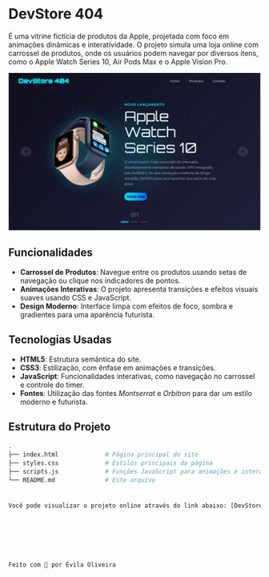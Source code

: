 # **DevStore 404** 
É uma vitrine fictícia de produtos da Apple, projetada com foco em animações dinâmicas e interatividade. O projeto simula uma loja online com carrossel de produtos, onde os usuários podem navegar por diversos itens, como o Apple Watch Series 10, Air Pods Max e o Apple Vision Pro.

![Imagem ilustrativa da página inicial](./img/dev.png)

## Funcionalidades

- **Carrossel de Produtos**: Navegue entre os produtos usando setas de navegação ou clique nos indicadores de pontos.
- **Animações Interativas**: O projeto apresenta transições e efeitos visuais suaves usando CSS e JavaScript.
- **Design Moderno**: Interface limpa com efeitos de foco, sombra e gradientes para uma aparência futurista.

## Tecnologias Usadas

- **HTML5**: Estrutura semântica do site.
- **CSS3**: Estilização, com ênfase em animações e transições.
- **JavaScript**: Funcionalidades interativas, como navegação no carrossel e controle do timer.
- **Fontes**: Utilização das fontes *Montserrat* e *Orbitron* para dar um estilo moderno e futurista.

## Estrutura do Projeto

```bash
.
├── index.html             # Página principal do site
├── styles.css             # Estilos principais da página
├── scripts.js             # Funções JavaScript para animações e interações
└── README.md              # Este arquivo


Você pode visualizar o projeto online através do link abaixo: [DevStore Demo](https://dev-store-nu.vercel.app/)






Feito com 💙 por Évila Oliveira




